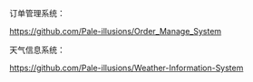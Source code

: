 订单管理系统：

https://github.com/Pale-illusions/Order_Manage_System

天气信息系统：

https://github.com/Pale-illusions/Weather-Information-System
